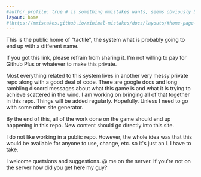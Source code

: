 ```yaml
---
#author_profile: true # is something mmistakes wants, seems obviously bad
layout: home
#(https://mmistakes.github.io/minimal-mistakes/docs/layouts/#home-page-layout)
---
```


This is the public home of "tactile", the system what is probably going to end up with a different name.

If you got this link, please refrain from sharing it. I'm not willing to pay for Github Plus or whatever to make this private.

Most everything related to this system lives in another very messy private repo along with a good deal of code. There are google docs and long rambling discord messages about what this game is and what it is trying to achieve scattered in the wind. I am working on bringing all of that together in this repo. Things will be added regularly. Hopefully. Unless I need to go with some other site generator.

By the end of this, all of the work done on the game should end up happening in this repo. New content should go directly into this site.

I do not like working in a public repo. However, the whole idea was that this would be available for anyone to use, change, etc. so it's just an L I have to take.

I welcome quetsions and suggestions. @ me on the server. If you're not on the server how did you get here my guy?
